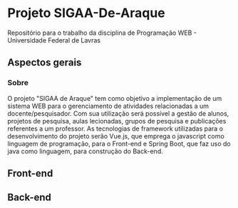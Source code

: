 # Projeto SIGAA-De-Araque
Repositório para o trabalho da disciplina de Programação WEB - Universidade Federal de Lavras
## Aspectos gerais
###  Sobre
O projeto "SIGAA de Araque" tem como objetivo a implementação de um sistema WEB para o gerenciamento de atividades relacionadas a um docente/pesquisador. Com sua utilização será possível a gestão de alunos, projetos de pesquisa, aulas lecionadas, grupos de pesquisa e publicações referentes a um professor.
As tecnologias de framework utilizadas para o desenvolvimento do projeto serão Vue.js, que emprega o javascript como linguagem de programação, para o Front-end e Spring Boot, que faz uso do java como linguagem, para construção do Back-end.

## Front-end
## Back-end
